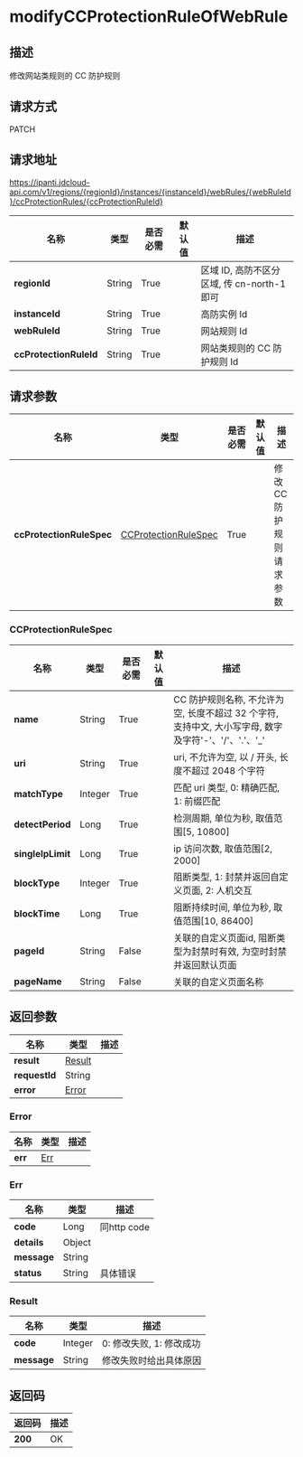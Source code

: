 # modifyCCProtectionRuleOfWebRule


## 描述
修改网站类规则的 CC 防护规则

## 请求方式
PATCH

## 请求地址
https://ipanti.jdcloud-api.com/v1/regions/{regionId}/instances/{instanceId}/webRules/{webRuleId}/ccProtectionRules/{ccProtectionRuleId}

|名称|类型|是否必需|默认值|描述|
|---|---|---|---|---|
|**regionId**|String|True| |区域 ID, 高防不区分区域, 传 cn-north-1 即可|
|**instanceId**|String|True| |高防实例 Id|
|**webRuleId**|String|True| |网站规则 Id|
|**ccProtectionRuleId**|String|True| |网站类规则的 CC 防护规则 Id|

## 请求参数
|名称|类型|是否必需|默认值|描述|
|---|---|---|---|---|
|**ccProtectionRuleSpec**|[CCProtectionRuleSpec](modifyccprotectionruleofwebrule#ccprotectionrulespec)|True| |修改 CC 防护规则请求参数|

### <div id="ccprotectionrulespec">CCProtectionRuleSpec</div>
|名称|类型|是否必需|默认值|描述|
|---|---|---|---|---|
|**name**|String|True| |CC 防护规则名称, 不允许为空, 长度不超过 32 个字符, 支持中文, 大小写字母, 数字及字符'-'、'/'、'.'、'_'|
|**uri**|String|True| |uri, 不允许为空, 以 / 开头, 长度不超过 2048 个字符|
|**matchType**|Integer|True| |匹配 uri 类型, 0: 精确匹配, 1: 前缀匹配|
|**detectPeriod**|Long|True| |检测周期, 单位为秒, 取值范围[5, 10800]|
|**singleIpLimit**|Long|True| |ip 访问次数, 取值范围[2, 2000]|
|**blockType**|Integer|True| |阻断类型, 1: 封禁并返回自定义页面, 2: 人机交互|
|**blockTime**|Long|True| |阻断持续时间, 单位为秒, 取值范围[10, 86400]|
|**pageId**|String|False| |关联的自定义页面id, 阻断类型为封禁时有效, 为空时封禁并返回默认页面|
|**pageName**|String|False| |关联的自定义页面名称|

## 返回参数
|名称|类型|描述|
|---|---|---|
|**result**|[Result](modifyccprotectionruleofwebrule#result)| |
|**requestId**|String| |
|**error**|[Error](modifyccprotectionruleofwebrule#error)| |

### <div id="error">Error</div>
|名称|类型|描述|
|---|---|---|
|**err**|[Err](modifyccprotectionruleofwebrule#err)| |
### <div id="err">Err</div>
|名称|类型|描述|
|---|---|---|
|**code**|Long|同http code|
|**details**|Object| |
|**message**|String| |
|**status**|String|具体错误|
### <div id="result">Result</div>
|名称|类型|描述|
|---|---|---|
|**code**|Integer|0: 修改失败, 1: 修改成功|
|**message**|String|修改失败时给出具体原因|

## 返回码
|返回码|描述|
|---|---|
|**200**|OK|
